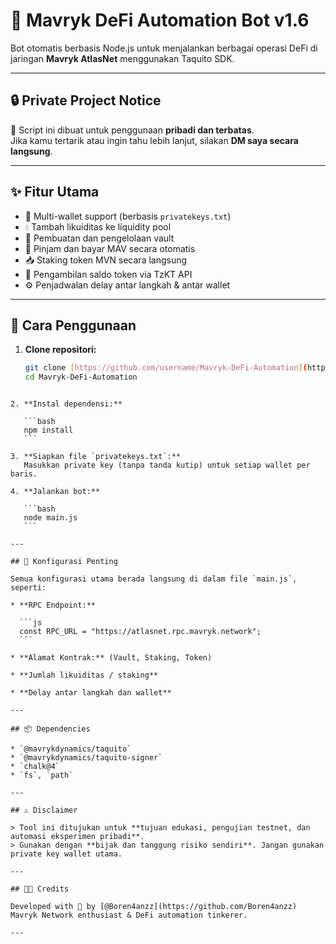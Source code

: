 


# 🤖 Mavryk DeFi Automation Bot v1.6

Bot otomatis berbasis Node.js untuk menjalankan berbagai operasi DeFi di jaringan **Mavryk AtlasNet** menggunakan Taquito SDK.

---

## 🔒 Private Project Notice

📌 Script ini dibuat untuk penggunaan **pribadi dan terbatas**.  
Jika kamu tertarik atau ingin tahu lebih lanjut, silakan **DM saya secara langsung**.

---

## ✨ Fitur Utama

- 🔐 Multi-wallet support (berbasis `privatekeys.txt`)
- 💧 Tambah likuiditas ke liquidity pool
- 🏦 Pembuatan dan pengelolaan vault
- 💸 Pinjam dan bayar MAV secara otomatis
- 📥 Staking token MVN secara langsung
- 🧠 Pengambilan saldo token via TzKT API
- ⚙️ Penjadwalan delay antar langkah & antar wallet

---

## 🚀 Cara Penggunaan

1. **Clone repositori:**
   ```bash
   git clone [https://github.com/username/Mavryk-DeFi-Automation](https://github.com/Boren4anzz/Mavryk-Defi-Automation.git)
   cd Mavryk-DeFi-Automation
````

2. **Instal dependensi:**

   ```bash
   npm install
   ```

3. **Siapkan file `privatekeys.txt`:**
   Masukkan private key (tanpa tanda kutip) untuk setiap wallet per baris.

4. **Jalankan bot:**

   ```bash
   node main.js
   ```

---

## 🧩 Konfigurasi Penting

Semua konfigurasi utama berada langsung di dalam file `main.js`, seperti:

* **RPC Endpoint:**

  ```js
  const RPC_URL = "https://atlasnet.rpc.mavryk.network";
  ```

* **Alamat Kontrak:** (Vault, Staking, Token)

* **Jumlah likuiditas / staking**

* **Delay antar langkah dan wallet**

---

## 📦 Dependencies

* `@mavrykdynamics/taquito`
* `@mavrykdynamics/taquito-signer`
* `chalk@4`
* `fs`, `path`

---

## ⚠️ Disclaimer

> Tool ini ditujukan untuk **tujuan edukasi, pengujian testnet, dan automasi eksperimen pribadi**.
> Gunakan dengan **bijak dan tanggung risiko sendiri**. Jangan gunakan private key wallet utama.

---

## 👨‍💻 Credits

Developed with 💙 by [@Boren4anzz](https://github.com/Boren4anzz)
Mavryk Network enthusiast & DeFi automation tinkerer.

---


